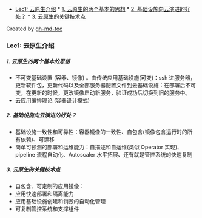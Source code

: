 * [Lec1: 云原生介绍](#lec1-云原生介绍)
      * [1. 云原生的两个基本的思想](#1-云原生的两个基本的思想)
      * [2. 基础设施向云演进的好处？](#2-基础设施向云演进的好处)
      * [3. 云原生的关键技术点](#3-云原生的关键技术点)

Created by [gh-md-toc](https://github.com/ekalinin/github-markdown-toc)

### Lec1: 云原生介绍

##### 1. 云原生的两个基本的思想

* 不可变基础设置 (容器、镜像) 。由传统应用基础设施(可变)：ssh 进服务器，更新软件包，更新代码以及全部服务器配置文件到云基础设施：在部署后不可变，在更新的时候，更改镜像启动新服务，验证成功后切换到旧的服务中。
* 云应用编排理论 (容器设计模式)

##### 2. 基础设施向云演进的好处？

* 基础设施一致性和可靠性：容器镜像的一致性、自包含(镜像包含运行时的所有依赖)、可漂移
* 简单可预测的部署和运维能力：自描述和自运维(类似 Operator 实现)、pipeline 流程自动化、Autoscaler 水平拓展、还有就是管控系统的快速复制

##### 3. 云原生的关键技术点

* 自包含、可定制的应用镜像：
* 应用快速部署和隔离能力
* 应用基础设施创建和销毁的自动化管理
* 可复制管控系统和支撑组件
